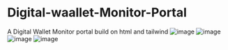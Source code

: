 # Digital-waallet-Monitor-Portal
A Digital Wallet Monitor portal build on html and tailwind
![image](https://user-images.githubusercontent.com/82168872/186892234-210829c5-60f5-4ec6-bb32-65d387447050.png)
![image](https://user-images.githubusercontent.com/82168872/186892303-48b420a1-f340-40d9-ba54-aae3352bd81b.png)
![image](https://user-images.githubusercontent.com/82168872/186892448-e75a2bec-f631-4ea6-ad16-749072a2089d.png)
![image](https://user-images.githubusercontent.com/82168872/186892499-91b832fd-90fd-4e89-b49e-39ed4f28aaeb.png)
